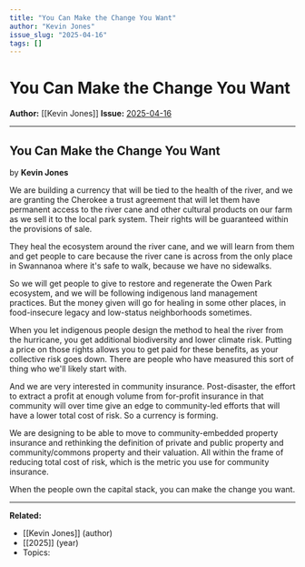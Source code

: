 ```yaml
---
title: "You Can Make the Change You Want"
author: "Kevin Jones"
issue_slug: "2025-04-16"
tags: []
---
```


# You Can Make the Change You Want

**Author:** [[Kevin Jones]]
**Issue:** [2025-04-16](https://plex.collectivesensecommons.org/2025-04-16/)

---

## You Can Make the Change You Want
by **Kevin Jones**

We are building a currency that will be tied to the health of the river, and we are granting the Cherokee a trust agreement that will let them have permanent access to the river cane and other cultural products on our farm as we sell it to the local park system. Their rights will be guaranteed within the provisions of sale.

They heal the ecosystem around the river cane, and we will learn from them and get people to care because the river cane is across from the only place in Swannanoa where it's safe to walk, because we have no sidewalks.

So we will get people to give to restore and regenerate the Owen Park ecosystem, and we will be following indigenous land management practices. But the money given will go for healing in some other places, in food-insecure legacy and low-status neighborhoods sometimes.

When you let indigenous people design the method to heal the river from the hurricane, you get additional biodiversity and lower climate risk. Putting a price on those rights allows you to get paid for these benefits, as your collective risk goes down. There are people who have measured this sort of thing who we'll likely start with.

And we are very interested in community insurance. Post-disaster, the effort to extract a profit at enough volume from for-profit insurance in that community will over time give an edge to community-led efforts that will have a lower total cost of risk. So a currency is forming.

We are designing to be able to move to community-embedded property insurance and rethinking the definition of private and public property and community/commons property and their valuation. All within the frame of reducing total cost of risk, which is the metric you use for community insurance.

When the people own the capital stack, you can make the change you want.

---

**Related:**
- [[Kevin Jones]] (author)
- [[2025]] (year)
- Topics: 

